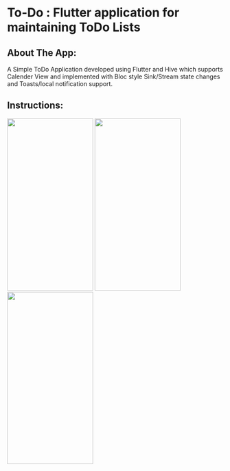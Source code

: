 # To-Do : Flutter application for maintaining ToDo Lists 

## About The App:

A Simple ToDo Application developed using Flutter and Hive which supports Calender View and implemented with Bloc style Sink/Stream state changes and Toasts/local notification support. 

## Instructions:

<img src="https://github.com/spectre900/ToDo_IRIS_2020/blob/master/images/help1.jpg" height="400" width="200">               <img src="https://github.com/spectre900/ToDo_IRIS_2020/blob/master/images/help2.jpg" height="400" width="200">               <img src="https://github.com/spectre900/ToDo_IRIS_2020/blob/master/images/help3.jpg" height="400" width="200">
